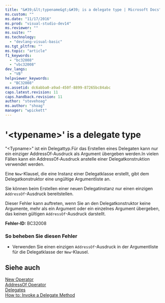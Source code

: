 ```yaml
---
title: "&#39;&lt;typename&gt;&#39; is a delegate type | Microsoft Docs"
ms.custom: ""
ms.date: "11/17/2016"
ms.prod: "visual-studio-dev14"
ms.reviewer: ""
ms.suite: ""
ms.technology: 
  - "devlang-visual-basic"
ms.tgt_pltfrm: ""
ms.topic: "article"
f1_keywords: 
  - "bc32008"
  - "vbc32008"
dev_langs: 
  - "VB"
helpviewer_keywords: 
  - "BC32008"
ms.assetid: dc6abba0-a9ad-450f-8899-87265bc84abc
caps.latest.revision: 11
caps.handback.revision: 11
author: "stevehoag"
ms.author: "shoag"
manager: "wpickett"
---
```

# &#39;&lt;typename&gt;&#39; is a delegate type
"\<Typname\>" ist ein Delegattyp.Für das Erstellen eines Delegaten kann nur ein einziger AddressOf\-Ausdruck als Argument übergeben werden.In vielen Fällen kann ein AddressOf\-Ausdruck anstelle einer Delegatkonstruktion verwendet werden.  
  
 Eine `New`\-Klausel, die eine Instanz einer Delegatklasse erstellt, gibt dem Delegatkonstruktor eine ungültige Argumentliste an.  
  
 Sie können beim Erstellen einer neuen Delegatinstanz nur einen einzigen `AddressOf`\-Ausdruck bereitstellen.  
  
 Dieser Fehler kann auftreten, wenn Sie an den Delegatkonstruktor keine Argumente, mehr als ein Argument oder ein einzelnes Argument übergeben, das keinen gültigen `AddressOf`\-Ausdruck darstellt.  
  
 **Fehler\-ID:** BC32008  
  
### So beheben Sie diesen Fehler  
  
-   Verwenden Sie einen einzigen `AddressOf`\-Ausdruck in der Argumentliste für die Delegatklasse der `New`\-Klausel.  
  
## Siehe auch  
 [New Operator](../../../visual-basic/language-reference/operators/new-operator.md)   
 [AddressOf Operator](../../../visual-basic/language-reference/operators/addressof-operator.md)   
 [Delegates](../../../visual-basic/programming-guide/language-features/delegates/delegates.md)   
 [How to: Invoke a Delegate Method](../../../visual-basic/programming-guide/language-features/delegates/how-to-invoke-a-delegate-method.md)